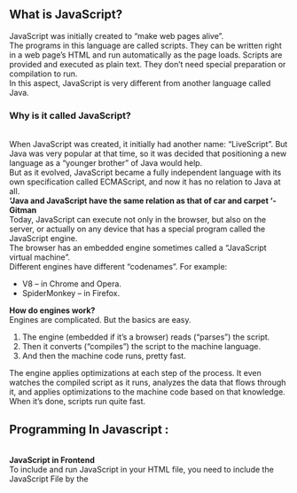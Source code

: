 <h2>What is JavaScript?</h2>
JavaScript was initially created to “make web pages alive”.<br>
The programs in this language are called scripts. They can be written right in a web page’s HTML and run automatically as the page loads.
Scripts are provided and executed as plain text. They don’t need special preparation or compilation to run.<br>
In this aspect, JavaScript is very different from another language called Java.<br>
<h3>Why is it called JavaScript?</h3><br>
When JavaScript was created, it initially had another name: “LiveScript”. But Java was very popular at that time, so it was decided that positioning a new language as a “younger brother” of Java would help.<br>
But as it evolved, JavaScript became a fully independent language with its own specification called ECMAScript, and now it has no relation to Java at all. <br>
<b>‘Java and JavaScript have the same relation as that of car and carpet ‘- Gitman</b>
<br>
Today, JavaScript can execute not only in the browser, but also on the server, or actually on any device that has a special program called the JavaScript engine.<br>
The browser has an embedded engine sometimes called a “JavaScript virtual machine”.<br>
Different engines have different “codenames”. For example:
<ul>
  <li>V8 – in Chrome and Opera.</li>
  <li>SpiderMonkey – in Firefox.</li>
  </ul>
<b>How do engines work?</b><br>
Engines are complicated. But the basics are easy.
<ol>
  <li>	The engine (embedded if it’s a browser) reads (“parses”) the script.</li>
  <li>	Then it converts (“compiles”) the script to the machine language.</li>
  <li>	And then the machine code runs, pretty fast.</li>
  </ol>
The engine applies optimizations at each step of the process. It even watches the compiled script as it runs, analyzes the data that flows through it, and applies optimizations to the machine code based on that knowledge. When it’s done, scripts run quite fast.
<br>
<h2>Programming In Javascript : </h2><br>
<b>JavaScript in Frontend</b><br>
To include and run JavaScript in your HTML file, you need to include the JavaScript File by the <script> tag or you can also write the javascript code inside the HTML file in the script tag.

1)	Include External File<br>
<code>
	
	<script src="path_to_js_file"></script>
</code><br>
2)	JS code inside HTML file<br>
<code>
	
	<script>
		//Your JS code here<br>
	</script><br>
  </code><br>
<b><h2>JavaScript as a programming Language</h2></b>
<h3>Variables</h3><br>
Most of the time, a JavaScript application needs to work with information. Here are two examples:<br>
1.	An online shop – the information might include goods being sold and a shopping cart.<br>
2.	A chat application – the information might include users, messages, and much more.<br>
Variables are used to store this information.<br>
A variable is a “named storage” for data. To create a variable in JavaScript, use the let keyword.<br>
The statement below creates a variable with the name “message”:<br>
<code>let message ;</code><br>
We can also change it as many times as we want:
<code>
	
	let message;
	message = 'Hello!';
	message = 'World!'; // value changed
	alert(message); //alert is used to pop up an alert on the page
</code>
When the value is changed, the old data is removed from the variable:
<br>
<h3>Constants</h3>
To declare a constant (unchanging) variable, use const instead of let:<br>
<code>const myBirthday = '18.04.1982';</code><br>

Variables declared using const are called “constants”. They cannot be reassigned. An attempt to do so would cause an error<br>

<code>

	const myBirthday = '18.04.1982';
	myBirthday = '01.01.2001'; // error, can't reassign the constant!<br>
</code><br>
When a programmer is sure that a variable will never change, they can declare it with const to guarantee and clearly communicate that fact to everyone.<br>
<h3>TypeOf variables</h3>
<b>Null vs undefined</b><br>
undefined means a variable has been declared but has not yet been assigned a value. On the other hand, null is an assignment value. It can be assigned to a variable as a representation of no value. Also, undefined and null are two distinct types: undefined is a type itself (undefined) while null is an object.<br>
In short When the variable is not initialized the typeof variable is undefined, while null is is assigned to a variable by the programmer explicitly. 
<h3>A string</h3>
A string in JavaScript must be surrounded by quotes.<br>
<code>
	
	let str = "Hello";
	let str2 = 'Single quotes are ok too';
	let phrase = `can embed ${str}`;
</code>
In JavaScript, there are 3 types of quotes.<br>
    Double quotes: "Hello".<br>
    Single quotes: 'Hello'.<br>
    Backticks: `Hello`.<br>
Double and single quotes are “simple” quotes. There’s no difference between them in JavaScript.<br>

Backticks are “extended functionality” quotes. They allow us to embed variables and expressions into a string by wrapping them in ${…}, for example:<br>
<code>	
	
	let name = "John";
	// embed a variable
	alert( `Hello, ${name}!` ); // Hello, John!
	// embed an expression
	alert( `the result is ${1 + 2}` ); // the result is 3
</code><br>
The expression inside ${…} is evaluated and the result becomes a part of the string. We can put anything in there: a variable like name or an arithmetical expression like 1 + 2 or something more complex.<br>

<b>Please note that this can only be done in backticks. Other quotes don’t have this embedding functionality!</b><br>
<code>alert( "the result is ${1 + 2}" ); // the result is ${1 + 2} (double quotes do nothing)</code><br><br>


<h3>Functions in JavaScript</h3>
A function is a set of statements that take inputs, do some specific computation and produces output. Basically, a function is a set of statements that performs some tasks or does some computation and then returns the result to the user.<br>
<b>Syntax</b>
<code>
	
	function functionName(Parameter1, Parameter2, ..)<br>
	{
	// Function body<br>
	}
</code>

<h3>Objects in JavaScript</h3>
An object can be created with figure brackets {…} with an optional list of properties. A property is a “key: value” pair, where a key is a string (also called a “property name”), and value can be anything.<br>
To understand this rather abstract definition, let us look at an example of a JavaScript Object :<br>
<code>
	
    let school = {
    name : "AIT",
    location : "Pune",
    established : "1994"
    }
</code><br>
Each of these keys is referred to as properties of the object. An object in JavaScript may also have a function as a member, in which case it will be known as a method of that object.
</br>
Let us see such an example :
<br>
<code>
	
    let college = {
    name: 'AIT', 
    location : 'Pune', 
    established : '1994', 
    displayInfo : function(){ 
    console.log(`${college.name} was established  
     in ${school.established} at ${college.location}`); 
	} 
	} 
    school.displayInfo();    
</code>

